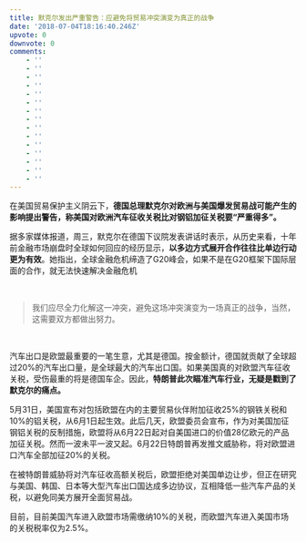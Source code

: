 ```yaml
---
title: 默克尔发出严重警告：应避免将贸易冲突演变为真正的战争
date: '2018-07-04T18:16:40.246Z'
upvote: 0
downvote: 0
comments:
    - ''
    - ''
    - ''
    - ''
    - ''
    - ''
    - ''
    - ''
    - ''
    - ''
    - ''
    - ''
    - ''
    - ''
    - ''
---
```


<div class="node-article-content"><p>在美国贸易保护主义阴云下，<strong>德国总理默克尔对欧洲与美国爆发贸易战可能产生的影响提出警告，称美国对欧洲汽车征收关税比对钢铝加征关税要“严重得多”。</strong></p><p>据多家媒体报道，周三，默克尔在德国下议院发表讲话时表示，从历史来看，十年前金融市场崩盘时全球如何回应的经历显示，<strong>以多边方式展开合作往往比单边行动更为有效</strong>。她指出，全球金融危机缔造了G20峰会，如果不是在G20框架下国际层面的合作，就无法快速解决金融危机</p><p><br></p><blockquote>我们应尽全力化解这一冲突，避免这场冲突演变为一场真正的战争，当然，这需要双方都做出努力。</blockquote><p><br></p><p>汽车出口是欧盟最重要的一笔生意，尤其是德国。按金额计，德国就贡献了全球超过20%的汽车出口量，是全球最大的汽车出口国。如果美国真的对欧盟汽车征收关税，受伤最重的将是德国车企。因此，<strong>特朗普此次瞄准汽车行业，无疑是戳到了默克尔的痛点。</strong></p><p>5月31日，美国宣布对包括欧盟在内的主要贸易伙伴附加征收25%的钢铁关税和10%的铝关税，从6月1日起生效。此后几天，欧盟委员会宣布，作为对美国加征钢铝关税的反制措施，欧盟将从6月22日起对自美国进口的价值28亿欧元的产品加征关税。然而一波未平一波又起。6月22日特朗普再发推文威胁称，将对欧盟进口汽车全部加征20%的关税。</p><p>在被特朗普威胁将对汽车征收高额关税后，欧盟拒绝对美国单边让步，但正在研究与美国、韩国、日本等大型汽车出口国达成多边协议，互相降低一些汽车产品的关税，以避免同美方展开全面贸易战。</p><p>目前，目前美国汽车进入欧盟市场需缴纳10%的关税，而欧盟汽车进入美国市场的关税税率仅为2.5%。</p></div>
